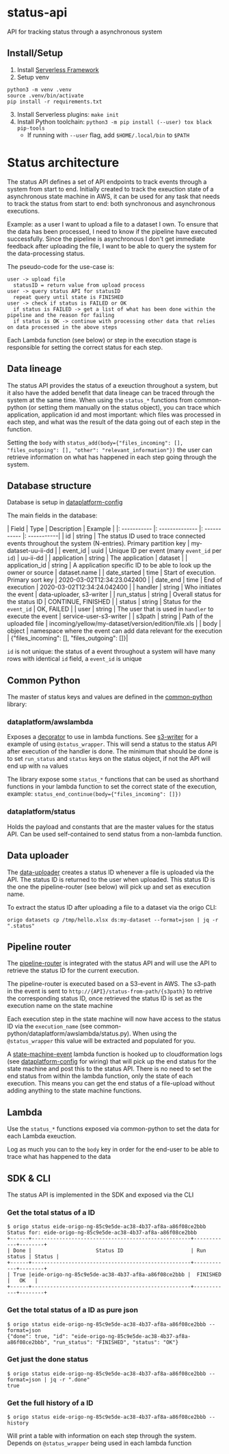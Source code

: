 # status-api
API for tracking status through a asynchronous system

## Install/Setup
1. Install [Serverless Framework](https://serverless.com/framework/docs/getting-started/)
2. Setup venv
```
python3 -m venv .venv
source .venv/bin/activate
pip install -r requirements.txt
```
3. Install Serverless plugins: `make init`
4. Install Python toolchain: `python3 -m pip install (--user) tox black pip-tools`
   - If running with `--user` flag, add `$HOME/.local/bin` to `$PATH`

# Status architecture
The status API defines a set of API endpoints to track events through a system from start to end. Initially created to track the exeuction state of a asynchronous state machine in AWS, it can be used for any task that needs to track the status from start to end: both synchronous and asynchronous executions.

Example: as a user I want to upload a file to a dataset I own. To ensure that the data has been processed, I need to know if the pipeline have executed successfully. Since the pipeline is asynchronous I don't get immediate feedback after uploading the file, I want to be able to query the system for the data-processing status.

The pseudo-code for the use-case is:

```
user -> upload file
  statusID = return value from upload process
user -> query status API for statusID
  repeat query until state is FINISHED
user -> check if status is FAILED or OK
  if status is FAILED -> get a list of what has been done within the pipeline and the reason for failing
  if status is OK -> continue with processing other data that relies on data processed in the above steps
```

Each Lambda function (see below) or step in the execution stage is responsible for setting the correct status for each step.

## Data lineage
The status API provides the status of a exeuction throughout a system, but it also have the added benefit that data lineage can be traced through the system at the same time. When using the `status_*` functions from common-python (or setting them manually on the status object), you can trace which application, application id and most important: which files was processed in each step, and what was the result of the data going out of each step in the function.

Setting the `body` with `status_add(body={"files_incoming": [], "files_outgoing": [], "other": "relevant_information"})` the user can retrieve information on what has happened in each step going through the system.

## Database structure
Database is setup in [dataplatform-config](https://github.oslo.kommune.no/origo-dataplatform/dataplatform-config/tree/master/devops/modules/services/status-api)

The main fields in the database:

| Field        | Type           | Description | Example |
|: ----------- |: -------------- |: ----------- |: -----------|
| id | string | The status ID used to trace connected events throughout the system (N-entries). Primary partition key | my-dataset-uu-ii-dd |
| event_id | uuid | Unique ID per event (many `event_id` per `id`) | uu-ii-dd |
| application | string | The application | dataset |
| application_id | string | A application specific ID to be able to look up the owner or source | dataset.name |
| date_started | time | Start of execution. Primary sort key | 2020-03-02T12:34:23.042400 |
| date_end | time | End of execution | 2020-03-02T12:34:24.042400 |
| handler | string | Who initiates the event | data-uploader, s3-writer |
| run_status | string | Overall status for the status ID | CONTINUE, FINISHED |
| status | string | Status for the `event_id` | OK, FAILED |
| user | string | The user that is used in `handler` to execute the event | service-user-s3-writer |
| s3path | string | Path of the uploaded file  | incoming/yellow/my-dataset/version/edition/file.xls |
| body | object | namespace where the event can add data relevant for the execution | {"files_incoming": [], "files_outgoing": []}|

`id` is not unique: the status of a event throughout a system will have many rows with identical `id` field, a `event_id` is unique


## Common Python
The master of status keys and values are defined in the [common-python](https://github.oslo.kommune.no/origo-dataplatform/common-python/blob/master/dataplatform/status/status.py) library:

### dataplatform/awslambda
Exposes a [decorator](https://github.oslo.kommune.no/origo-dataplatform/common-python/blob/master/dataplatform/awslambda/status.py) to use in lambda functions. See [s3-writer](https://github.oslo.kommune.no/origo-dataplatform/s3-writer/blob/master/writer/s3_writer.py) for a example of using `@status_wrapper`. This will send a status to the status API after execution of the handler is done. The minimum that should be done is to set `run_status` and `status` keys on the status object, if not the API will end up with `na` values

The library expose some `status_*` functions that can be used as shorthand functions in your lambda function to set the correct state of the execution, example: `status_end_continue(body={"files_incoming": []})`


### dataplatform/status
Holds the payload and constants that are the master values for the status API. Can be used self-contained to send status from a non-lambda function.

## Data uploader
The [data-uploader](https://github.oslo.kommune.no/origo-dataplatform/data-uploader/tree/master/uploader) creates a status ID whenever a file is uploaded via the API. The status ID is returned to the user when uploaded. This status ID is the one the pipeline-router (see below) will pick up and set as execution name.

To extract the status ID after uploading a file to a dataset via the origo CLI:
```
origo datasets cp /tmp/hello.xlsx ds:my-dataset --format=json | jq -r ".status"
```

## Pipeline router
The [pipeline-router](https://github.oslo.kommune.no/origo-dataplatform/pipeline-router) is integrated with the status API and will use the API to retrieve the status ID for the current execution.

The pipeline-router is executed based on a S3-event in AWS. The s3-path in the event is sent to `http://{API}/status-from-path/{s3path}` to retrive the corresponding status ID, once retrieved the status ID is set as the execution name on the state machine

Each execution step in the state machine will now have access to the status ID via the `execution_name` (see common-python/dataplatform/awslambda/status.py). When using the `@status_wrapper` this value will be extracted and populated for you.

A [state-machine-event](https://github.oslo.kommune.no/origo-dataplatform/state-machine-event) lambda function is hooked up to cloudformation logs (see [dataplatform-config](https://github.oslo.kommune.no/origo-dataplatform/dataplatform-config/tree/master/devops/modules/observability/cloudwatch-state-machine-events) for wiring) that will pick up the end status for the state machine and post this to the status API. There is no need to set the end status from within the lambda function, only the state of each execution. This means you can get the end status of a file-upload without adding anything to the state machine functions.

## Lambda
Use the `status_*` functions exposed via common-python to set the data for each Lambda exeuction.

Log as much you can to the `body` key in order for the end-user to be able to trace what has happened to the data

## SDK & CLI
The status API is implemented in the SDK and exposed via the CLI


### Get the total status of a ID
```
$ origo status eide-origo-ng-85c9e5de-ac38-4b37-af8a-a86f08ce2bbb
Status for: eide-origo-ng-85c9e5de-ac38-4b37-af8a-a86f08ce2bbb
+------+----------------------------------------------------+------------+--------+
| Done |                     Status ID                      | Run status | Status |
+------+----------------------------------------------------+------------+--------+
| True |eide-origo-ng-85c9e5de-ac38-4b37-af8a-a86f08ce2bbb |  FINISHED  |   OK   |
+------+----------------------------------------------------+------------+--------+
```
### Get the total status of a ID as pure json
```
$ origo status eide-origo-ng-85c9e5de-ac38-4b37-af8a-a86f08ce2bbb --format=json
{"done": true, "id": "eide-origo-ng-85c9e5de-ac38-4b37-af8a-a86f08ce2bbb", "run_status": "FINISHED", "status": "OK"}
```
### Get just the done status
```
$ origo status eide-origo-ng-85c9e5de-ac38-4b37-af8a-a86f08ce2bbb --format=json | jq -r ".done"
true
```
### Get the full history of a ID
```
$ origo status eide-origo-ng-85c9e5de-ac38-4b37-af8a-a86f08ce2bbb --history
```
Will print a table with information on each step through the system. Depends on `@status_wrapper` being used in each lambda function
